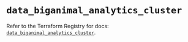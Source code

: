 # `data_biganimal_analytics_cluster`

Refer to the Terraform Registry for docs: [`data_biganimal_analytics_cluster`](https://registry.terraform.io/providers/enterprisedb/biganimal/3.1.1/docs/data-sources/analytics_cluster).
